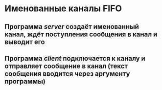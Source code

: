 # Именованные каналы FIFO
## Программа **_server_** создаёт именованный канал, ждёт поступления сообщения в канал и выводит его
## Программа **_client_** подключается к каналу и отправляет сообщение в канал (текст сообщения вводится через аргументу программы)

